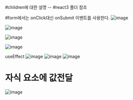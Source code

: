#children에 대한 설명 -- #react3 폴더 참조

#form에서는 onClick대신 onSubmit 이벤트를 사용한다.
![image](https://github.com/minjukimmm/react_basiccc/assets/129017089/e85ae5bd-5cef-4934-8b10-d62b6ecfdace)

![image](https://github.com/minjukimmm/react_basiccc/assets/129017089/59930d6b-d29a-4079-bc10-e48efe7e94e2)

![image](https://github.com/minjukimmm/react_basiccc/assets/129017089/bd7e8cc3-e141-44b7-929f-45babab336fb)

![image](https://github.com/minjukimmm/react_basiccc/assets/129017089/109bbb20-82e3-408f-8b9a-c3b7a98438cd)


useEffect
![image](https://github.com/minjukimmm/react_basiccc/assets/129017089/154ad2ae-de74-43b3-9a83-bd5f1cf7bdd2)
![image](https://github.com/minjukimmm/react_basiccc/assets/129017089/f0d38f54-d469-448b-9696-ed98baa5f678)
![image](https://github.com/minjukimmm/react_basiccc/assets/129017089/6177009e-a52a-4305-991b-2ce970be2afe)


# 자식 요소에 값전달
![image](https://github.com/minjukimmm/react_basiccc/assets/129017089/99f314b0-110a-4a42-857d-eb96efd4ba66)



